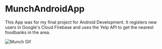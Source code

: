 # MunchAndroidApp

This App was for my final project for Android Development. It registers new users in Google's Cloud Firebase and uses the Yelp API to get the nearest foodbanks in the area.

![Munch Gif](munchrecording.gif)
